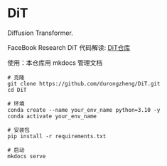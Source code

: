 # DiT

Diffusion Transformer.

FaceBook Research DiT 代码解读: [DiT仓库](https://github.com/facebookresearch/dit)  

使用：本仓库用 mkdocs 管理文档  

```Shell
# 克隆
git clone https://github.com/durongzheng/DiT.git
cd DiT

# 环境
conda create --name your_env_name python=3.10 -y
conda activate your_env_name

# 安装包
pip install -r requirements.txt

# 启动
mkdocs serve
```

